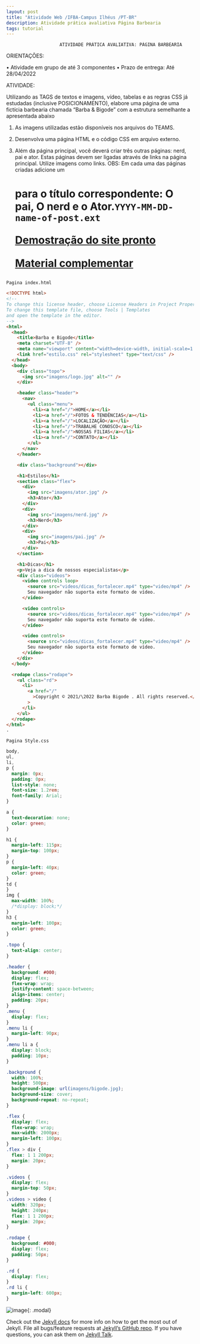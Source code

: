 ```yaml
---
layout: post
title: "Atividade Web /IFBA-Campus Ilhéus /PT-BR"
description: Atividade prática avaliativa Página Barbearia
tags: tutorial
---
```


                        ATIVIDADE PRÁTICA AVALIATIVA: PÁGINA BARBEARIA

ORIENTAÇÕES:

• Atividade em grupo de até 3 componentes
• Prazo de entrega: Até 28/04/2022

ATIVIDADE:

Utilizando as TAGS de textos e imagens, vídeo, tabelas e as regras CSS já estudadas (inclusive
POSICIONAMENTO), elabore uma página de uma fictícia barbearia chamada “Barba & Bigode” com a
estrutura semelhante a apresentada abaixo

1. As imagens utilizadas estão disponíveis nos arquivos do TEAMS.
2. Desenvolva uma página HTML e o código CSS em arquivo externo.
3. Além da página principal, você deverá criar três outras páginas: nerd, pai e ator. Estas páginas
   devem ser ligadas através de links na página principal. Utilize imagens como links. OBS: Em cada
   uma das páginas criadas adicione um <h1> para o título correspondente: O pai, O nerd e o Ator.`YYYY-MM-DD-name-of-post.ext`

   [Demostração do site pronto][demostração-do-site-pronto]

   [Material complementar][material-complementar]

`Pagina index.html`

```html
<!DOCTYPE html>
<!--
To change this license header, choose License Headers in Project Properties.
To change this template file, choose Tools | Templates
and open the template in the editor.
-->
<html>
  <head>
    <title>Barba e Bigode</title>
    <meta charset="UTF-8" />
    <meta name="viewport" content="width=device-width, initial-scale=1.0" />
    <link href="estilo.css" rel="stylesheet" type="text/css" />
  </head>
  <body>
    <div class="topo">
      <img src="imagens/logo.jpg" alt="" />
    </div>

    <header class="header">
      <nav>
        <ul class="menu">
          <li><a href="/">HOME</a></li>
          <li><a href="/">FOTOS & TENDÊNCIAS</a></li>
          <li><a href="/">LOCALIZAÇÃO</a></li>
          <li><a href="/">TRABALHE CONOSCO</a></li>
          <li><a href="/">NOSSAS FILIAS</a></li>
          <li><a href="/">CONTATO</a></li>
        </ul>
      </nav>
    </header>

    <div class="background"></div>

    <h1>Estilos</h1>
    <section class="flex">
      <div>
        <img src="imagens/ator.jpg" />
        <h3>Ator</h3>
      </div>
      <div>
        <img src="imagens/nerd.jpg" />
        <h3>Nerd</h3>
      </div>
      <div>
        <img src="imagens/pai.jpg" />
        <h3>Pai</h3>
      </div>
    </section>

    <h1>Dicas</h1>
    <p>Veja a dica de nossos especialistas</p>
    <div class="videos">
      <video controls loop>
        <source src="videos/dicas_fortalecer.mp4" type="video/mp4" />
        Seu navegador não suporta este formato de vídeo.
      </video>

      <video controls>
        <source src="videos/dicas_fortalecer.mp4" type="video/mp4" />
        Seu navegador não suporta este formato de vídeo.
      </video>

      <video controls>
        <source src="videos/dicas_fortalecer.mp4" type="video/mp4" />
        Seu navegador não suporta este formato de vídeo.
      </video>
    </div>
  </body>

  <rodape class="rodape">
    <ul class="rd">
      <li>
        <a href="/"
          >Copyright © 2021/\2022 Barba Bigode . All rights reserved.</a
        >
      </li>
    </ul>
  </rodape>
</html>
.
```

`Pagina Style.css`

```css
body,
ul,
li,
p {
  margin: 0px;
  padding: 0px;
  list-style: none;
  font-size: 1.2rem;
  font-family: Arial;
}

a {
  text-decoration: none;
  color: green;
}

h1 {
  margin-left: 115px;
  margin-top: 100px;
}
p {
  margin-left: 40px;
  color: green;
}
td {
}
img {
  max-width: 100%;
  /*display: block;*/
}
h3 {
  margin-left: 100px;
  color: green;
}

.topo {
  text-align: center;
}

.header {
  background: #000;
  display: flex;
  flex-wrap: wrap;
  justify-content: space-between;
  align-items: center;
  padding: 20px;
}
.menu {
  display: flex;
}
.menu li {
  margin-left: 90px;
}
.menu li a {
  display: block;
  padding: 10px;
}

.background {
  width: 100%;
  height: 500px;
  background-image: url(imagens/bigode.jpg);
  background-size: cover;
  background-repeat: no-repeat;
}

.flex {
  display: flex;
  flex-wrap: wrap;
  max-width: 2000px;
  margin-left: 100px;
}
.flex > div {
  flex: 1 1 200px;
  margin: 20px;
}

.videos {
  display: flex;
  margin-top: 50px;
}
.videos > video {
  width: 320px;
  height: 240px;
  flex: 1 1 200px;
  margin: 20px;
}

.rodape {
  background: #000;
  display: flex;
  padding: 50px;
}

.rd {
  display: flex;
}
.rd li {
  margin-left: 600px;
}
```

![image](https://alandash.vercel.app/img/bigode.jpeg){: .modal}

Check out the [Jekyll docs][jekyll-docs] for more info on how to get the most out of Jekyll. File all bugs/feature requests at [Jekyll’s GitHub repo][jekyll-gh]. If you have questions, you can ask them on [Jekyll Talk][jekyll-talk].

[jekyll-docs]: https://jekyllrb.com/docs/home
[jekyll-gh]: https://github.com/jekyll/jekyll
[jekyll-talk]: https://talk.jekyllrb.com/
[demostração-do-site-pronto]: https://alandash.vercel.app/progetos/index.html
[material-complementar]: https://alandash.vercel.app/progetos/materiais-da-atividade.zip
